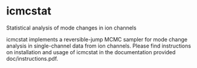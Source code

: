 icmcstat
========

Statistical analysis of mode changes in ion channels

icmcstat implements a reversible-jump MCMC sampler for mode change
analysis in single-channel data from ion channels. Please find
instructions on installation and usage of icmcstat in the
documentation provided doc/instructions.pdf.
